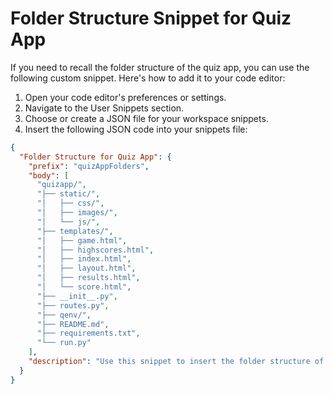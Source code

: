 # Folder Structure Snippet for Quiz App

If you need to recall the folder structure of the quiz app, you can use the following custom snippet. Here's how to add it to your code editor:

1. Open your code editor's preferences or settings.
2. Navigate to the User Snippets section.
3. Choose or create a JSON file for your workspace snippets.
4. Insert the following JSON code into your snippets file:

```json
{
  "Folder Structure for Quiz App": {
    "prefix": "quizAppFolders",
    "body": [
      "quizapp/",
      "├── static/",
      "│   ├── css/",
      "│   ├── images/",
      "│   └── js/",
      "├── templates/",
      "│   ├── game.html",
      "│   ├── highscores.html",
      "│   ├── index.html",
      "│   ├── layout.html",
      "│   ├── results.html",
      "│   └── score.html",
      "├── __init__.py",
      "├── routes.py",
      "├── qenv/",
      "├── README.md",
      "├── requirements.txt",
      "└── run.py"
    ],
    "description": "Use this snippet to insert the folder structure of the quiz app into your documentation or to recall the project structure."
  }
}
